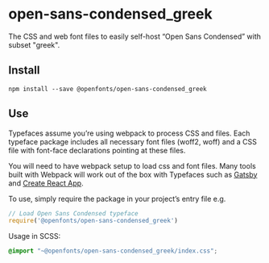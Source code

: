 
# open-sans-condensed_greek

The CSS and web font files to easily self-host “Open Sans Condensed” with subset "greek".

## Install

`npm install --save @openfonts/open-sans-condensed_greek`

## Use

Typefaces assume you’re using webpack to process CSS and files. Each typeface
package includes all necessary font files (woff2, woff) and a CSS file with
font-face declarations pointing at these files.

You will need to have webpack setup to load css and font files. Many tools built
with Webpack will work out of the box with Typefaces such as [Gatsby](https://github.com/gatsbyjs/gatsby)
and [Create React App](https://github.com/facebookincubator/create-react-app).

To use, simply require the package in your project’s entry file e.g.

```javascript
// Load Open Sans Condensed typeface
require('@openfonts/open-sans-condensed_greek')
```

Usage in SCSS:
```scss
@import "~@openfonts/open-sans-condensed_greek/index.css";
```
